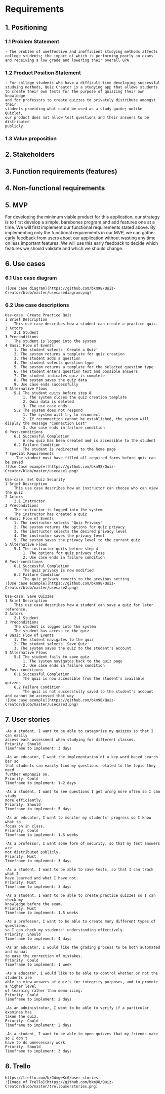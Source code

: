 # Requirements

## 1. Positioning

### 1.1 Problem Statement

	- The problem of uneffective and inefficient studying methods affects
	college students; the impact of which is performing poorly on exams
	and receiving a low grade and lowering their overall GPA.

### 1.2 Product Position Statement

	- For college students who have a difficult time developing successful
	studying methods, Quiz Creator is a studying app that allows students
	to create their own tests for the purpose of quizzing their own knowledge
	and for professors to create quizzes to privately distribute amongst their
	students providing what could be used as a study guide; unlike Quizlet,
	our product does not allow test questions and their answers to be distributed
	publicly.

### 1.3 Value proposition

## 2. Stakeholders

## 3. Function requirements (features)

## 4. Non-functional requirements

## 5. MVP

For developing the minimum viable product for this application, our strategy is to first develop a simple, barebones program and add features one at a time. We will first implement our functional requirements stated above. By implementing only the functional requirements in our MVP, we can gather early feedback from users about our application without wasting any time on less important features. We will use this early feedback to decide which features we should validate and which we should change.

## 6. Use cases

### 6.1 Use case diagram
	![Use case diagram](https://github.com/bkm98/Quiz-Creator/blob/master/usecasediagram.png)
### 6.2 Use case descriptions
	Use-case: Create Practice Quiz
	1 Brief Description
		This use case describes how a student can create a practice quiz.
	2 Actors
		2.1 Student
	3 Preconditions
		The student is logged into the system
	4 Basic Flow of Events
		1. The student selects 'Create a Quiz'
		2. The system returns a template for quiz creation
		3. The student adds a question
		4. The student selects question type
		5. The system returns a template for the selected question type
		6. The student enters question text and possible answers
		7. The student indicates quiz is complete
		8. The system saves the quiz data
		9. Use case ends successfully
	5 Alternative Flows
		5.1 The student quits before step 8
			1. The system closes the quiz creation template
			2. Quiz data is deleted
			3. The use case ends
		5.2 The system does not respond
			1. The system will try to reconnect
			2. If reconnection cannot be established, the system will display the message "Connection Lost"
			3. Use case ends in failure condition
	6 Post-conditions
		6.1 Successful Completion
			A new quiz has been created and is accessible to the student
		6.2 Failure Condition
			The student is redirected to the home page
	7 Special Requirements
		-The student must have filled all required forms before quiz can be saved
	![Use Case example](https://github.com/bkm98/Quiz-Creator/blob/master/usecase1.png)
	
	Use-case: Set Quiz Security
	1 Brief Description
		This use case describes how an instructor can choose who can view the quiz.
	2 Actors
		2.1 Instructor
	3 Preconditions
		The instructor is logged into the system
		The instructor has created a quiz
	4 Basic Flow of Events
		1. The instructor selects 'Quiz Privacy'
		2. The system returns the options for quiz privacy
		3. The instructor selects the desired privacy level
		4. The instructor saves the privacy level 
		5. The system saves the privacy level to the current quiz
	5 Alternative Flows
		5.1 The instructor quits before step 4
			1. The options for quiz privacy close
			2. Use case ends in failure condition
	6 Post-conditions
		6.1 Successful Completion
			The quiz privacy is now modified
		6.2 Failure Condition
			The quiz privacy reverts to the previous setting
	![Use case example](https://github.com/bkm98/Quiz-Creator/blob/master/usecase2.png)
	
	Use-case: Save Quizzes
	1 Brief Description
		This use case describes how a student can save a quiz for later reference.
	2 Actors
		2.1 Student
	3 Preconditions
		The student is logged into the system
		The student has access to the quiz
	4 Basic Flow of Events
		1. The student navigates to the quiz
		2. The student selects 'Save Quiz'
		3. The system saves the quiz to the student's account
	5 Alternative Flows
		5.1 The student fails to save quiz
			1. The system navigates back to the quiz page
			2. Use case ends in failure condition
	6 Post-conditions
		6.1 Successful Completion
			The quiz is now accessible from the student's available quizzes
		6.2 Failure Condition
			The quiz is not successfully saved to the student's account and cannot be accessed that way
	![Use case example](https://github.com/bkm98/Quiz-Creator/blob/master/usecase3.png)

## 7. User stories
	-As a student, I want to be able to categorize my quizzes so that I can easily 
	access each assessment when studying for different classes.
	Priority: Should
	Timeframe to implement: 3 days

	-As an educator, I want the implementation of a key-word based search bar so 
	that students can easily find my questions related to the topic they need 
	further emphasis on.
	Priority: Could
	Timeframe to implement: 1-2 days

	-As a student, I want to see questions I get wrong more often so I can study 
	more efficiently.
	Priority: Should
	Timeframe to implement: 5 days

	-As an educator, I want to monitor my students’ progress so I know what to 
	focus on in class.
	Priority: Could
	Timeframe to implement: 1.5 weeks

	-As a professor, I want some form of security, so that my test answers are 
	not distributed publicly.
	Priority: Must 
	Timeframe to implement: 3 days

	-As a student, I want to be able to save tests, so that I can track what I 
	have learned and what I have not.
	Priority: Must
	Timeframe to implement: 3 days

	-As a student, I want to be able to create practice quizzes so I can check my 
	knowledge before the exam.
	Priority: Must
	Timeframe to implement: 1.5 weeks

	-As a professor, I want to be able to create many different types of questions, 
	so I can check my students' understanding effectively.
	Priority: Should
	Timeframe to implement: 4 days

	-As an educator, I would like the grading process to be both automated and manual 
	to ease the correction of mistakes.
	Priority: Could
	Timeframe to implement: 1 week

	-As a educator, I would like to be able to control whether or not the students are 
	able to view answers of quiz's for integrity purposes, and to promote a higher level 
	of learning rather than memorizing.
	Priority: Could
	Timeframe to implement: 2 days

	-As an administrator, I want to be able to verify if a particular examinee has 
	taken the quiz.
	Priority: Could
	Timeframe to implement: 2 days

	-As a student, I want to be able to open quizzes that my friends make so I don't 
	have to do unnecessary work.
	Priority: Should
	Timeframe to implement: 3 days

## 8. Trello
	https://trello.com/b/GWmgwKc0/user-stories
	![Image of Trello](https://github.com/bkm98/Quiz-Creator/blob/master/trellouserstories.png)
